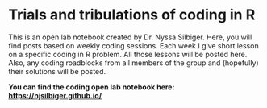 
# Trials and tribulations of coding in R

This is an open lab notebook created by Dr. Nyssa Silbiger. Here, you will find posts based on weekly coding sessions. Each week I give  short lesson on a specific coding in R problem. All those lessons will be posted here. Also, any coding roadblocks from all members of the group and (hopefully) their solutions will be posted.   

**You can find the coding open lab notebook here: https://njsilbiger.github.io/**
